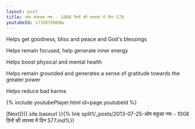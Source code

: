 ```yaml
---
layout: post
title: ओम छंदाच्या नमः - 1008 दिनों की तपस्या में दिन 578
youtubeId: s71UhYOH6Ww
---
```

 
 
Helps get goodness, bliss and peace and God's blessings
 
Helps remain focused, help generate inner energy 
 
Helps boost physical and mental health 
 
Helps remain grounded and generates a sense of gratitude towards the greater power 
 
Helps reduce bad karma
 
 
 
 


{% include youtubePlayer.html id=page.youtubeId %}
 
[Next]({{ site.baseurl }}{% link  split1/_posts/2013-07-25-ओम बकुळा नमः - 1008 दिनों की तपस्या में दिन 577.md%})
 
